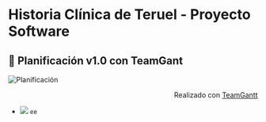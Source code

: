 # Historia Clínica de Teruel - Proyecto Software

 :calendar: Planificación v1.0 con TeamGant
---
![Planificación](https://github.com/800710/ProyectoSoftware21-22/blob/main/planificacionv1.0-teamgantt.png)
<p align="right">Realizado con <a href="https://prod.teamgantt.com">TeamGantt</a></p>

- ![](https://via.placeholder.com/15/E4AEFA/000000?text=+) `ee`
